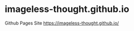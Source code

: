 # imageless-thought.github.io
Github Pages Site
<a href="https://imageless-thought.github.io/" alt="https://imageless-thought.github.io/">https://imageless-thought.github.io/</a>
